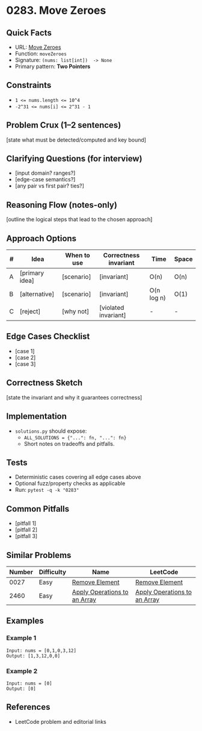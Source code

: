 # 0283. Move Zeroes

## Quick Facts

- URL: [Move Zeroes](https://leetcode.com/problems/move-zeroes/)
- Function: `moveZeroes`
- Signature: `(nums: list[int])  -> None`
- Primary pattern: **Two Pointers**

## Constraints

- `1 <= nums.length <= 10^4`
- `-2^31 <= nums[i] <= 2^31 - 1`

## Problem Crux (1–2 sentences)

[state what must be detected/computed and key bound]

## Clarifying Questions (for interview)

- [input domain? ranges?]
- [edge-case semantics?]
- [any pair vs first pair? ties?]

## Reasoning Flow (notes-only)

[outline the logical steps that lead to the chosen approach]

## Approach Options

| # | Idea | When to use | Correctness invariant | Time | Space |
|---|------|-------------|-----------------------|------|-------|
| A | [primary idea] | [scenario] | [invariant] | O(n) | O(n) |
| B | [alternative] | [scenario] | [invariant] | O(n log n) | O(1) |
| C | [reject] | [why not] | [violated invariant] | - | - |

## Edge Cases Checklist

- [case 1]
- [case 2]
- [case 3]

## Correctness Sketch

[state the invariant and why it guarantees correctness]

## Implementation

- `solutions.py` should expose:
  - `ALL_SOLUTIONS = {"...": fn, "...": fn}`
  - Short notes on tradeoffs and pitfalls.

## Tests

- Deterministic cases covering all edge cases above
- Optional fuzz/property checks as applicable
- Run: `pytest -q -k "0283"`

## Common Pitfalls

- [pitfall 1]
- [pitfall 2]
- [pitfall 3]

## Similar Problems

| Number | Difficulty | Name | LeetCode |
|---|---|---|---|
| 0027 | Easy | [Remove Element](../0027-remove-element/readme.md) | [Remove Element](https://leetcode.com/problems/remove-element/) |
| 2460 | Easy | [Apply Operations to an Array](../2460-apply-operations-to-an-array/readme.md) | [Apply Operations to an Array](https://leetcode.com/problems/apply-operations-to-an-array/) |

## Examples

### Example 1

```text
Input: nums = [0,1,0,3,12]
Output: [1,3,12,0,0]
```

### Example 2

```text
Input: nums = [0]
Output: [0]
```

## References

- LeetCode problem and editorial links
